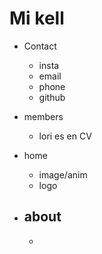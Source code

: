 # Mi kell

- Contact

  - insta
  - email
  - phone
  - github

- members

  - lori es en CV

- home

  - image/anim
  - logo

- about
  -
  -
